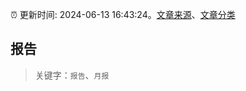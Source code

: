 :alarm_clock: 更新时间: 2024-06-13 16:43:24。[文章来源](/README.md)、[文章分类](/TAGS.md)

## 报告


> 关键字：`报告`、`月报`



